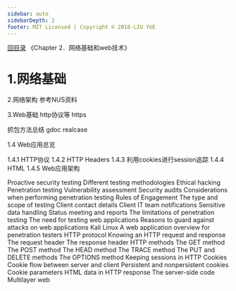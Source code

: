```yaml
---
sidebar: auto
sidebarDepth: 2
footer: MIT Licensed | Copyright © 2018-LIU YUE
---
```


[回目录](/docs/coder2hacker)  《Chapter 2．网络基础和web技术》

# 1.网络基础



2.网络架构 参考NUS资料



3.Web基础
http协议等
https

抓包方法总结 gdoc realcase



1.4 Web应用总览

1.4.1 HTTP协议
1.4.2 HTTP Headers
1.4.3 利用cookies进行session追踪
1.4.4 HTML
1.4.5 Web应用架构
 
Proactive security testing
Different testing methodologies
Ethical hacking
Penetration testing
Vulnerability assessment
Security audits
Considerations when performing penetration testing
Rules of Engagement
The type and scope of testing
Client contact details
Client IT team notifications
Sensitive data handling
Status meeting and reports
The limitations of penetration testing
The need for testing web applications
Reasons to guard against attacks on web applications
Kali Linux
A web application overview for penetration testers
HTTP protocol
Knowing an HTTP request and response
The request header
The response header
HTTP methods
The GET method
The POST method
The HEAD method
The TRACE method
The PUT and DELETE methods
The OPTIONS method
Keeping sessions in HTTP
Cookies
Cookie flow between server and client
Persistent and nonpersistent cookies
Cookie parameters
HTML data in HTTP response
The server-side code
Multilayer web

